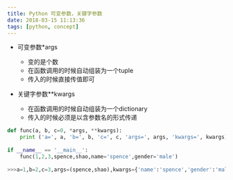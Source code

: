```yaml
---
title: Python 可变参数，关键字参数
date: 2018-03-15 11:13:36
tags: [python, concept]
---
```


+ 可变参数\*args
	+ 变的是个数
	+ 在函数调用的时候自动组装为一个tuple
	+ 传入的时候直接传值即可

+ 关键字参数\*\*kwargs
	+ 在函数调用的时候自动组装为一个dictionary
	+ 传入的时候必须是以含参数名的形式传递

```python
def func(a, b, c=0, *args, **kwargs):
	print ('a=', a, 'b=', b, 'c=', c, 'args=', args, 'kwargs=', kwargs)
 
if __name__ == '__main__':
	func(1,2,3,spence,shao,name='spence',gender='male')
 
>>>a=1,b=2,c=3,args=(spence,shao),kwargs={'name':'spence','gender':'male'}
```